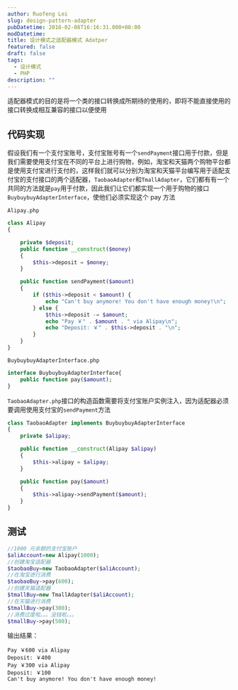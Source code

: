 ```yaml
---
author: Ruofeng Lei
slug: design-pattern-adapter
pubDatetime: 2018-02-08T16:16:31.000+08:00
modDatetime:
title: 设计模式之适配器模式 Adatper
featured: false
draft: false
tags:
  - 设计模式
  - PHP
description: ""
---
```


适配器模式的目的是将一个类的接口转换成所期待的使用的，即将不能直接使用的接口转换成相互兼容的接口以便使用

## 代码实现

假设我们有一个支付宝账号，支付宝账号有一个`sendPayment`接口用于付款，但是我们需要使用支付宝在不同的平台上进行购物，例如，淘宝和天猫两个购物平台都是使用支付宝进行支付的，这样我们就可以分别为淘宝和天猫平台编写用于适配支付宝的支付接口的两个适配器，`TaobaoAdapter`和`TmallAdapter`，它们都有有一个共同的方法就是`pay`用于付款，因此我们让它们都实现一个用于购物的接口`BuybuybuyAdapterInterface`，使他们必须实现这个 pay 方法

`Alipay.php`

```php
class Alipay
{

    private $deposit;
    public function __construct($money)
    {
        $this->deposit = $money;
    }

    public function sendPayment($amount)
    {
        if ($this->deposit < $amount) {
            echo "Can't buy anymore! You don't have enough money!\n";
        } else {
            $this->deposit -= $amount;
            echo "Pay ￥" . $amount . " via Alipay\n";
            echo "Deposit: ￥" . $this->deposit . "\n";
        }
    }
}
```

`BuybuybuyAdapterInterface.php`

```php
interface BuybuybuyAdapterInterface{
    public function pay($amount);
}
```

`TaobaoAdapter.php`接口的构造函数需要将支付宝账户实例注入，因为适配器必须要调用使用支付宝的`sendPayment`方法

```php
class TaobaoAdapter implements BuybuybuyAdapterInterface
{
    private $alipay;

    public function __construct(Alipay $alipay)
    {
        $this->alipay = $alipay;
    }

    public function pay($amount)
    {
        $this->alipay->sendPayment($amount);
    }
}
```

## 测试

```php
//1000 元余额的支付宝账户
$aliAccount=new Alipay(1000);
//创建淘宝适配器
$taobaoBuy=new TaobaoAdapter($aliAccount);
//在淘宝进行消费
$taobaoBuy->pay(600);
//创建天猫适配器
$tmallBuy=new TmallAdapter($aliAccount);
//在天猫进行消费
$tmallBuy->pay(300);
//消费过度啦。。。没钱啦。。。
$tmallBuy->pay(500);
```

输出结果：

```
Pay ￥600 via Alipay
Deposit: ￥400
Pay ￥300 via Alipay
Deposit: ￥100
Can't buy anymore! You don't have enough money!
```
